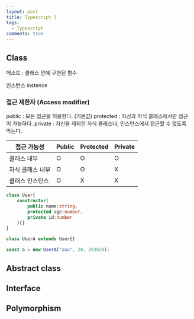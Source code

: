 ```yaml
---
layout: post
title: Typescript 3
tags:
  - Typescript
comments: true
---
```


## Class

메소드 : 클래스 안에 구현된 함수

인스턴스 instence

### 접근 제한자 (Access modifier)

public : 모든 접근을 허용한다. (기본값)
protected : 자신과 자식 클래스에서만 접근이 가능하다.
private : 자신을 제외한 자식 클래스나, 인스턴스에서 접근할 수 없도록 막는다.

| **접근 가능성**      | **Public** | **Protected** | **Private** |
| ---------------- | ------ | --------- | ------- |
| 클래스 내부      | O      | O         | O       |
| 자식 클래스 내부 | O      | O         | X       |
| 클래스 인스턴스  | O      | X         | X       |


```typescript
class User{
	constructor(
		public name:string,
		protected age:number,
		private id:number
	){}
}

class UserA extends User{}

const a = new UserA("aaa", 20, 393920);


```

## Abstract class

## Interface

## Polymorphism